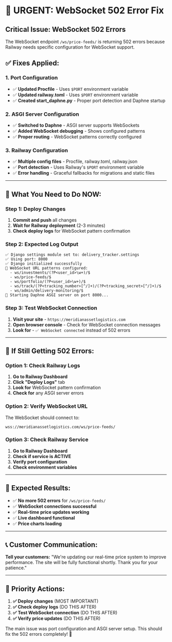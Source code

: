 # 🚨 URGENT: WebSocket 502 Error Fix

## **Critical Issue: WebSocket 502 Errors**

The WebSocket endpoint `/ws/price-feeds/` is returning 502 errors because Railway needs specific configuration for WebSocket support.

## **✅ Fixes Applied:**

### **1. Port Configuration**
- ✅ **Updated Procfile** - Uses `$PORT` environment variable
- ✅ **Updated railway.toml** - Uses `$PORT` environment variable
- ✅ **Created start_daphne.py** - Proper port detection and Daphne startup

### **2. ASGI Server Configuration**
- ✅ **Switched to Daphne** - ASGI server supports WebSockets
- ✅ **Added WebSocket debugging** - Shows configured patterns
- ✅ **Proper routing** - WebSocket patterns correctly configured

### **3. Railway Configuration**
- ✅ **Multiple config files** - Procfile, railway.toml, railway.json
- ✅ **Port detection** - Uses Railway's `$PORT` environment variable
- ✅ **Error handling** - Graceful fallbacks for migrations and static files

---

## **🔧 What You Need to Do NOW:**

### **Step 1: Deploy Changes**
1. **Commit and push** all changes
2. **Wait for Railway deployment** (2-3 minutes)
3. **Check deploy logs** for WebSocket pattern confirmation

### **Step 2: Expected Log Output**
```
✅ Django settings module set to: delivery_tracker.settings
✅ Using port: 8000
✅ Django initialized successfully
🔌 WebSocket URL patterns configured:
  - ws/investments/(?P<user_id>\w+)/$
  - ws/price-feeds/$
  - ws/portfolio/(?P<user_id>\w+)/$
  - ws/track/(?P<tracking_number>[^/]+)/(?P<tracking_secret>[^/]+)/$
  - ws/admin/delivery-monitoring/$
🚀 Starting Daphne ASGI server on port 8000...
```

### **Step 3: Test WebSocket Connection**
1. **Visit your site** - `https://meridianassetlogistics.com`
2. **Open browser console** - Check for WebSocket connection messages
3. **Look for** - `✅ WebSocket connected` instead of 502 errors

---

## **🚨 If Still Getting 502 Errors:**

### **Option 1: Check Railway Logs**
1. **Go to Railway Dashboard**
2. **Click "Deploy Logs"** tab
3. **Look for** WebSocket pattern confirmation
4. **Check for** any ASGI server errors

### **Option 2: Verify WebSocket URL**
The WebSocket should connect to:
```
wss://meridianassetlogistics.com/ws/price-feeds/
```

### **Option 3: Check Railway Service**
1. **Go to Railway Dashboard**
2. **Check if service is ACTIVE**
3. **Verify port configuration**
4. **Check environment variables**

---

## **🎯 Expected Results:**

- ✅ **No more 502 errors** for `/ws/price-feeds/`
- ✅ **WebSocket connections successful**
- ✅ **Real-time price updates working**
- ✅ **Live dashboard functional**
- ✅ **Price charts loading**

---

## **📞 Customer Communication:**

**Tell your customers:**
"We're updating our real-time price system to improve performance. The site will be fully functional shortly. Thank you for your patience."

---

## **🚀 Priority Actions:**

1. **✅ Deploy changes** (MOST IMPORTANT)
2. **✅ Check deploy logs** (DO THIS AFTER)
3. **✅ Test WebSocket connection** (DO THIS AFTER)
4. **✅ Verify price updates** (DO THIS AFTER)

The main issue was port configuration and ASGI server setup. This should fix the 502 errors completely! 🚀
